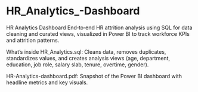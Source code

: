 # HR_Analytics_-Dashboard
HR Analytics Dashboard
End‑to‑end HR attrition analysis using SQL for data cleaning and curated views, visualized in Power BI to track workforce KPIs and attrition patterns.

What’s inside
HR_Analytics.sql: Cleans data, removes duplicates, standardizes values, and creates analysis views (age, department, education, job role, salary slab, tenure, overtime, gender).

HR-Analytics-dashboard.pdf: Snapshot of the Power BI dashboard with headline metrics and key visuals.
